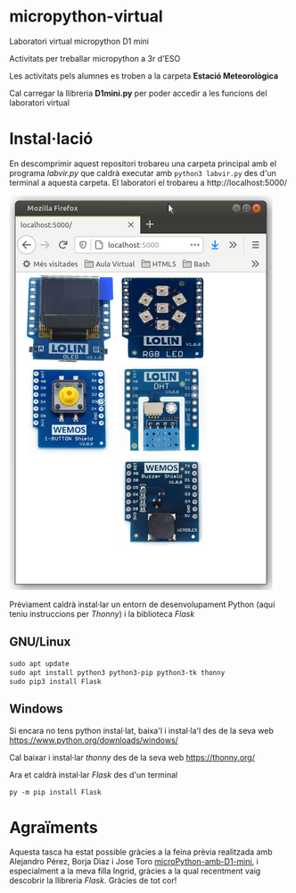 # micropython-virtual
Laboratori virtual micropython D1 mini

Activitats per treballar micropython a 3r d'ESO

Les activitats pels alumnes es troben a la carpeta **Estació Meteorològica**

Cal carregar la llibreria **D1mini.py** per poder accedir a les funcions del laboratori virtual

# Instal·lació

En descomprimir aquest repositori trobareu una carpeta principal amb el programa *labvir.py* que caldrà executar amb
`python3 labvir.py` des d'un terminal a aquesta carpeta. El laboratori el trobareu a http://localhost:5000/

![](labvir.png)

Prèviament caldrà instal·lar un entorn de desenvolupament Python (aquí teniu instruccions per *Thonny*) i la biblioteca *Flask*

## GNU/Linux

~~~
sudo apt update
sudo apt install python3 python3-pip python3-tk thonny
sudo pip3 install Flask
~~~

## Windows

Si encara no tens python instal·lat, baixa'l i instal·la'l des de la seva web https://www.python.org/downloads/windows/

Cal baixar i instal·lar *thonny* des de la seva web https://thonny.org/

Ara et caldrà instal·lar *Flask* des d'un terminal

~~~
py -m pip install Flask
~~~

# Agraïments 

Aquesta tasca ha estat possible gràcies a la feina prèvia realitzada amb Alejandro Pérez, Borja Diaz i Jose Toro [microPython-amb-D1-mini](https://github.com/jorts64/microPython-amb-D1-mini), i especialment a la meva filla Ingrid, gràcies a la qual recentment vaig descobrir la llibreria *Flask*. Gràcies de tot cor!
